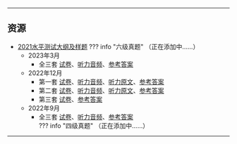 <!--
## 课程总览  
- 难度评分 Nan / 10 （0 份）  
- 实用评分 Nan / 10 （0 份）  
-->

---

## 资源  
- [2021水平测试大纲及样题](https://lz.qaiu.top/parser?url=https://cqu-openlib.lanzouh.com/iOgu41uqa6ed)
??? info "六级真题"
    （正在添加中……）  
    - 2023年3月  
        - 全三套 [试卷](https://lz.qaiu.top/parser?url=https://cqu-openlib.lanzout.com/izSGs1v4xk1g)、[听力音频](https://lz.qaiu.top/parser?url=https://cqu-openlib.lanzout.com/iTzFq1v4xjji)、[参考答案](https://lz.qaiu.top/parser?url=https://cqu-openlib.lanzout.com/iZKlv1v4ximf)  
    - 2022年12月  
        - 第一套 [试卷](https://lz.qaiu.top/parser?url=https://cqu-openlib.lanzout.com/ipiYA1v4wnob)、[听力音频](https://lz.qaiu.top/parser?url=https://cqu-openlib.lanzout.com/iM9T61v4wmwd)、[听力原文](https://lz.qaiu.top/parser?url=https://cqu-openlib.lanzout.com/i1jjN1v4wjsb)、[参考答案](https://lz.qaiu.top/parser?url=https://cqu-openlib.lanzout.com/iYbVM1v4wjpi)  
        - 第二套 [试卷](https://lz.qaiu.top/parser?url=https://cqu-openlib.lanzout.com/ifhQi1v4wvsd)、[听力音频](https://lz.qaiu.top/parser?url=https://cqu-openlib.lanzout.com/ixdTz1v4wuze)、[听力原文](https://lz.qaiu.top/parser?url=https://cqu-openlib.lanzout.com/isD9Y1v4wsmj)、[参考答案](https://lz.qaiu.top/parser?url=https://cqu-openlib.lanzout.com/irVyC1v4wsli)  
        - 第三套 [试卷](https://lz.qaiu.top/parser?url=https://cqu-openlib.lanzout.com/iUtLG1v4wqkf)、[参考答案](https://lz.qaiu.top/parser?url=https://cqu-openlib.lanzout.com/ip3TQ1v4wpze)  
    - 2022年9月  
        - 全三套 [试卷](https://lz.qaiu.top/parser?url=https://cqu-openlib.lanzout.com/iXXcT1v4unqb)、[听力音频](https://lz.qaiu.top/parser?url=https://cqu-openlib.lanzout.com/iw1Sj1v4unmh)、[参考答案](https://lz.qaiu.top/parser?url=https://cqu-openlib.lanzout.com/iK4LJ1v4unni)  
??? info "四级真题"
    （正在添加中……）  

---

<!--
## 教师们  
- #### 黎虹伶  
    - 内容评分 4/10 （1 份）  
    - 分数评分 6/10 （1 份）  
    - 对该老师的评价：  
        `
        每周作业布置很多，特别花费时间，做英语作业的时间仅次于高数。云班课布置寒假作业，每周都要按时交，寒假作业的得分还是互评的，个人感觉不太公平，因为云班课的分数也跟平时成绩相关。寒假说的是忘交就开学口头分享，开学第一节课说忘交了没分就没分。而且寒假作业在云班课的经验值还特别高，基本上忘交一次后面一学期作业就算好好做也难以把班级排名刷上去了，一杆子把人打死。布置作业也总是不说清楚要求，前一周告诉你下一周要小组汇报，也没有说汇报的时间限制，结果后面要汇报的时候突然给你说一个规定时间。
        `   
- #### 孙凌  
    - 内容评分 5.5/10 （2 份）  
    - 分数评分 4/10 （2 份）  
    - 对该老师的评价：  
        `
        雷，作业很多事很多。
        `   
        `
        作业太多了，又多又杂，每周作业都很多，读的，做的，还有pre，给我的大一带来了深深的痛苦。
        `  
-->